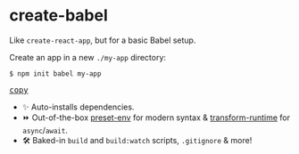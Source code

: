 # create-babel

Like `create-react-app`, but for a basic Babel setup.

Create an app in a new `./my-app` directory:

```shell
$ npm init babel my-app
```
[<kbd>copy</kbd>](https://copyhaste.com/c/?t=npm%20init%20babel%20my-app)

* :sparkles: Auto-installs dependencies.
* :fast_forward: Out-of-the-box [preset-env](https://babeljs.io/docs/en/babel-preset-env) for modern syntax & [transform-runtime](https://babeljs.io/docs/en/babel-plugin-transform-runtime) for `async`/`await`.
* 🛠️ Baked-in `build` and `build:watch` scripts, `.gitignore` & more!
